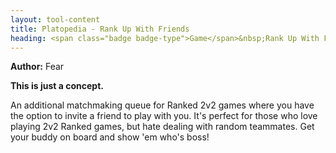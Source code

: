 ```yaml
---
layout: tool-content
title: Platopedia - Rank Up With Friends
heading: <span class="badge badge-type">Game</span>&nbsp;Rank Up With Friends
---
```


<div class="linebreak"></div>

**Author:** Fear

**This is just a concept.**

An additional matchmaking queue for Ranked 2v2 games where you have the option to invite a friend to play with you. It's perfect for those who love playing 2v2 Ranked games, but hate dealing with random teammates. Get your buddy on board and show 'em who's boss!

<div class="linebreak"></div>

<div class="content-image" data-url="/docs/assets/images/concepts/rankupwithfriends.png" data-width="600px" data-label=""></div>

<div class="linebreak"></div>
